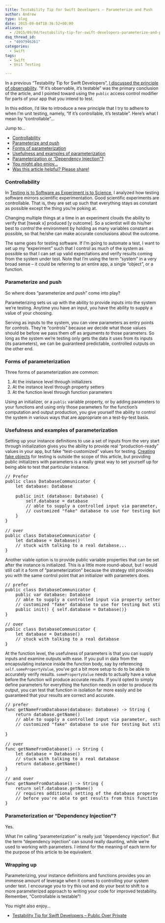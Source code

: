 ```yaml
---
title: Testability Tip for Swift Developers – Parameterize and Push
author: Andrew
type: blog
date: 2015-09-04T18:36:52+00:00
aliases:
  - /2015/09/04/testability-tip-for-swift-developers-parameterize-and-push/
dsq_thread_id:
  - "4097946261"
categories:
  - Swift
tags:
  - Swift
  - Unit Testing

---
```

In a previous &#8220;Testability Tip for Swift Developers&#8221;, [I discussed the principle of observability][1]. &#8220;If it&#8217;s observable, it&#8217;s testable&#8221; was the primary conclusion of the article, and I pointed toward using the `public` access control modifier for parts of your app that you intend to test.

In this edition, I&#8217;d like to introduce a new principle that I try to adhere to when I&#8217;m unit testing, namely, &#8220;If it&#8217;s controllable, it&#8217;s testable&#8221;. Here&#8217;s what I mean by &#8220;controllable&#8221;&#8230;

<div class="resources">
  <div class="resources-header">
    Jump to&#8230;
  </div>
  
  <ul class="resources-content">
    <li>
      <a href="#controllability">Controllability</a>
    </li>
    <li>
      <a href="#parameterize-push">Parameterize and push</a>
    </li>
    <li>
      <a href="#forms">Forms of parameterization</a>
    </li>
    <li>
      <a href="#usefulness">Usefulness and examples of parameterization</a>
    </li>
    <li>
      <a href="#di">Parameterization or &#8220;Dependency Injection&#8221;?</a>
    </li>
    <li>
      <a href="#related">You might also enjoy&#8230;</a>
    </li>
    <li>
      <a href="#share">Was this article helpful? Please share!</a>
    </li>
  </ul>
</div>

<a name="controllability" class="jump-target"></a>

### Controllability

In [Testing is to Software as Experiment is to Science][2], I analyzed how testing software mirrors scientific experimentation. Good scientific experiments are controllable. That is, they are set up such that everything stays as constant as possible except the thing you&#8217;re poking at.

Changing multiple things at a time in an experiment clouds the ability to verify that [tweak x] produced [y outcome]. So a scientist will do his/her best to _control_ the environment by holding as many variables constant as possible, so that he/she can make accurate conclusions about the outcome.

The same goes for testing software. If I&#8217;m going to automate a test, I want to set up my &#8220;experiment&#8221; such that I control as much of the system as possible so that I can set up valid expectations and verify results coming from the system under test. Note that I&#8217;m using the term &#8220;system&#8221; in a very broad sense &#8211; it could be referring to an entire app, a single &#8220;object&#8221;, or a function.

<a name="parameterize-push" class="jump-target"></a>

### Parameterize and push

So where does &#8220;parameterize and push&#8221; come into play?

Parameterizing sets us up with the ability to provide _inputs_ into the system we&#8217;re testing. Anytime you have an input, you have the ability to supply a value of your choosing.

Serving as inputs to the system, you can view parameters as entry points for _controls_. They&#8217;re &#8220;controls&#8221; because _we_ decide what those values should be before we pass them off as arguments _to_ those parameters. So long as the system we&#8217;re testing only gets the data it uses from its inputs (its parameters), we can be guaranteed predictable, controlled outputs on the other end.

<a name="forms" class="jump-target"></a>

### Forms of parameterization

Three forms of parameterization are common:

  1. At the instance level through initializers
  2. At the instance level through property setters
  3. At the function level through function parameters

Using an initializer, or a `public` variable property, or by adding parameters to your functions and using only those parameters for the function&#8217;s computation and output production, you give yourself the ability to control the system in various ways that are appropriate on a test-by-test basis.

<a name="usefulness" class="jump-target"></a>

### Usefulness and examples of parameterization

Setting up your instance definitions to use a set of inputs from the very start through initialization gives you the ability to provide real &#8220;production-ready&#8221; values in your app, but fake &#8220;test-customized&#8221; values for testing. [Creating fake objects][3] for testing is outside the scope of this article, but providing public initializers with parameters is a really great way to set yourself up for being able to test that particular instance.

<pre class="lang:swift decode:true " >// Prefer
public class DatabaseCommunicator {
    let database: Database
    
    public init (database: Database) {
        self.database = database
        // able to supply a controlled input via parameter, such as supplying a 
        // customized "fake" database to use for testing but still supply a "real" database in real life
    }
}

// over
public class DatabaseCommunicator {
    let database = Database()
    // stuck with talking to a real database...
}</pre>

Another viable option is to provide public variable properties that can be set after the instance is initialized. This is a little more round-about, but I would still call it a form of &#8220;parameterization&#8221; because the strategy still provides you with the same control point that an initializer with parameters does.

<pre class="lang:swift decode:true " >// prefer
public class DatabaseCommunicator {
    public var database: Database
    // able to supply a controlled input via property setter, such as supplying a 
    // customized "fake" database to use for testing but still supply a "real" database in real life
    public init() { self.database = Database()}
}

// over
public class DatabaseCommunicator {
    let database = Database()
    // stuck with talking to a real database
}</pre>

At the function level, the usefulness of parameters is that you can supply inputs and examine outputs with ease. If you pull in data from the encapsulating instance inside the function body, say by referencing `self.somePropertyValue`, you&#8217;ve got a bit more setup to do to be able to accurately verify results. `somePropertyValue` needs to actually have a value before the function will produce accurate results. If you&#8217;d opted to simply define parameters for everything the function needs in order to produce its output, you can test that function in isolation far more easily and be guaranteed that your results are correct and accurate.

<pre class="lang:swift decode:true " >// prefer
func getNameFromDatabase(database: Database) -&gt; String {
    return database.getName()
    // able to supply a controlled input via parameter, such as supplying a 
    // customized "fake" database to use for testing but still supply a "real" database in real life
   
}

// over
func getNameFromDatabase() -&gt; String {
    let database = Database()
    // stuck with talking to a real database
    return database.getName()
}

// and over
func getNameFromDatabase() -&gt; String {
    return self.database.getName()
    // requires additional setting of the database property on 'self'
    // before you're able to get results from this function
}
</pre>

<a name="di" class="jump-target"></a>

### Parameterization or &#8220;Dependency Injection&#8221;?

Yes.

What I&#8217;m calling &#8220;parameterization&#8221; is really just &#8220;dependency injection&#8221;. But the term &#8220;dependency injection&#8221; can sound really daunting, while we&#8217;re used to working with parameters. I intend for the meaning of each term for the purpose of this article to be equivalent.

### Wrapping up

Parameterizing, your instance definitions and functions provides you an immense amount of leverage when it comes to controlling your system under test. I encourage you to try this out and do your best to shift to a more parameterized approach to writing your code for improved testability. Remember, &#8220;Controllable is testable&#8221;!

<a name="related" class="jump-target"></a>

<div class="resources">
  <div class="resources-header">
    You might also enjoy&#8230;
  </div>
  
  <ul class="resources-content">
    <li>
      <i class="fa fa-angle-right"></i> <a href="https://www.andrewcbancroft.com/2015/04/15/testability-tip-for-swift-developers-public-over-private/" title="Testability Tip for Swift Developers – Public Over Private">Testability Tip for Swift Developers – Public Over Private</a>
    </li>
  </ul>
</div>

<a name="share" class="jump-target"></a>

 [1]: https://www.andrewcbancroft.com/2015/04/15/testability-tip-for-swift-developers-public-over-private/
 [2]: https://www.andrewcbancroft.com/2015/04/29/testing-is-to-software-as-experiment-is-to-science/
 [3]: https://www.andrewcbancroft.com/2014/07/15/how-to-create-mocks-and-stubs-in-swift/